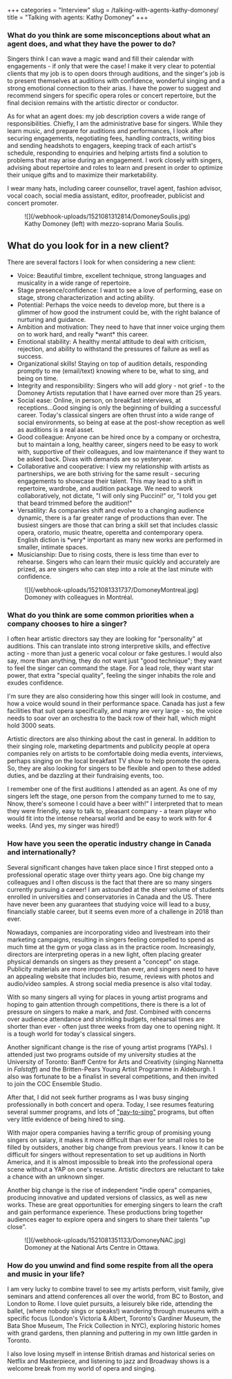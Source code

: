 +++
categories = "Interview"
slug = /talking-with-agents-kathy-domoney/
title = "Talking with agents: Kathy Domoney"
+++

### What do you think are some misconceptions about what an agent does, and what they have the power to do?

Singers think I can wave a magic wand and fill their calendar with engagements - if only that were the case! I make it very clear to potential clients that my job is to open doors through auditions, and the singer's job is to present themselves at auditions with confidence, wonderful singing and a strong emotional connection to their arias. 
I have the power to suggest and recommend singers for specific opera roles or concert repertoire, but the final decision remains with the artistic director or conductor. 

As for what an agent does: my job description covers a wide range of responsibilities. Chiefly, I am the administrative base for singers. While they learn music, and prepare for auditions and performances, I look after securing engagements, negotiating fees, handling contracts, writing bios and sending headshots to engagers, keeping track of each artist's schedule, responding to enquiries and helping artists find a solution to problems that may arise during an engagement. I work closely with singers, advising about repertoire and roles to learn and present in order to optimize their unique gifts and to maximize their marketability. 

I wear many hats, including career counsellor, travel agent, fashion advisor, vocal coach, social media assistant, editor, proofreader, publicist and concert promoter. 

<figure data-type="image">
![](/webhook-uploads/1521081312814/DomoneySoulis.jpg)
<figcaption>Kathy Domoney (left) with mezzo-soprano Maria Soulis.</figcaption>
</figure>

##	What do you look for in a new client? 

There are several factors I look for when considering a new client:

<ul class="nospace">

<li>Voice: Beautiful timbre, excellent technique, strong languages and musicality in a wide range of repertoire.
<li>Stage presence/confidence: I want to see a love of performing, ease on stage, strong characterization and acting ability.
<li>Potential: Perhaps the voice needs to develop more, but there is a glimmer of how good the instrument could be, with the right balance of nurturing and guidance.
<li>Ambition and motivation: They need to have that inner voice urging them on to work hard, and really *want* this career.
<li>Emotional stability: A healthy mental attitude to deal with criticism, rejection, and ability to withstand the pressures of failure as well as success.
<li>Organizational skills! Staying on top of audition details, responding promptly to me (email/text) knowing where to be, what to sing, and being on time.
<li>Integrity and responsibility: Singers who will add glory - not grief - to the Domoney Artists reputation that I have earned over more than 25 years.
<li>Social ease: Online, in person, on breakfast interviews, at receptions...Good singing is only the beginning of building a successful career.  Today's classical singers are often thrust into a wide range of social environments, so being at ease at the post-show reception as well as auditions is a real asset.
<li>Good colleague: Anyone can be hired once by a company or orchestra, but to maintain a long, healthy career, singers need to be easy to work with, supportive of their colleagues, and low maintenance if they want to be asked back. Divas with demands are so yesteryear. 
<li>Collaborative and cooperative: I view my relationship with artists as partnerships, we are both striving for the same result - securing engagements to showcase their talent. This may lead to a shift in repertoire, wardrobe, and audition package. We need to work collaboratively, not dictate, "I will only sing Puccini!"  or, "I told you get that beard trimmed before the audition!" 
<li>Versatility: As companies shift and evolve to a changing audience dynamic, there is a far greater range of productions than ever. The busiest singers are those that can bring a skill set that includes classic opera, oratorio, music theatre, operetta and contemporary opera. English diction is *very* important as many new works are performed in smaller, intimate spaces. 
<li>Musicianship: Due to rising costs, there is less time than ever to rehearse. Singers who can learn their music quickly and accurately are prized, as are singers who can step into a role at the last minute with confidence. 
</ul>

<figure data-type="image">
![](/webhook-uploads/1521081331737/DomoneyMontreal.jpg)
<figcaption>Domoney with colleagues in Montréal.</figcaption>
</figure>

### What do you think are some common priorities when a company chooses to hire a singer?

I often hear artistic directors say they are looking for "personality" at auditions. This can translate into strong interpretive skills, and effective acting - more than just a generic vocal colour or fake gestures.  I would also say, more than anything, they do not want just "good technique"; they  want to feel the singer can command the stage.  For a lead role, they want star power, that extra "special quality", feeling the singer inhabits the role and exudes confidence. 

I'm sure they are also considering how this singer will look in costume, and how a voice would sound in their performance space. Canada has just a few facilities that suit opera specifically, and many are very large - so, the voice needs to soar over an orchestra to the back row of their hall, which might hold 3000 seats. 

Artistic directors are also thinking about the cast in general. In addition to their singing role, marketing departments and publicity people at opera companies rely on artists to be comfortable doing media events, interviews, perhaps singing on the local breakfast TV show to help promote the opera. So, they are also looking for singers to be flexible and open to these added duties, and be dazzling at their fundraising events, too. 
 
I remember one of the first auditions I attended as an agent. As one of my singers left the stage, one person from the company turned to me to say, Nnow, there's someone I could have a beer with!" I interpreted  that to mean they were friendly, easy to talk to, pleasant company - a team player who would fit into the intense rehearsal world and be easy to work with for 4 weeks. (And yes, my singer was hired!)

### How have you seen the operatic industry change in Canada and internationally?      

Several significant changes have taken place since I first stepped onto a professional operatic stage over thirty years ago. One big change my colleagues and I often discuss is the fact that there are so many singers currently pursuing a career! I am astounded at the sheer volume of students enrolled in universities and conservatories in Canada and the US. There have never been any guarantees that studying voice will lead to a busy, financially stable career, but it seems even more of a challenge in 2018 than ever. 

Nowadays, companies are incorporating video and livestream into their marketing campaigns, resulting in singers feeling compelled to spend as much time at the gym or yoga class as in the practice room. Increasingly, directors are interpreting operas in a new light, often placing greater physical demands on singers as they present a "concept" on stage. Publicity materials are more important than ever, and singers need to have an appealing website that includes bio, resume, reviews with photos and audio/video samples. A strong social media presence is also vital today.

With so many singers all vying for places in young artist programs and hoping to gain attention through competitions, there is there is a lot of pressure on singers to make a mark, and *fast*. Combined with concerns over audience attendance and shrinking budgets, rehearsal times are shorter than ever - often just three weeks from day one to opening night. It is a tough world for today's classical singers. 

Another significant change is the rise of young artist programs (YAPs). I attended just two programs outside of my university studies at the University of Toronto: Banff Centre for Arts and Creativity (singing Nannetta in *Falstaff*) and the Britten-Pears Young Artist Programme in Aldeburgh.  I also was fortunate to be a finalist in several competitions, and then invited to join the COC Ensemble Studio. 

After that, I did not seek further programs as I was busy singing professionally in both concert and opera. Today, I see resumes featuring several summer programs, and lots of ["pay-to-sing"](/paid-summer-programs-is-it-time-for-a-revolution/) programs, but often very little evidence of being hired to sing.

With major opera companies having a terrific group of promising young singers on salary, it makes it more difficult than ever for small roles to be filled by outsiders, another big change from previous years. I know it can be  difficult for singers without representation to set up auditions in North America, and it is almost impossible to break into the professional opera scene without a YAP on one's resume. Artistic directors are reluctant to take a chance with an unknown singer.

Another big change is the rise of independent "indie opera" companies, producing innovative and updated versions of classics, as well as new works. These are great opportunities for emerging singers to learn the craft and gain performance experience. These productions bring together audiences eager to explore  opera and singers to share their talents "up close". 

<figure data-type="image">
![](/webhook-uploads/1521081351133/DomoneyNAC.jpg)
<figcaption>Domoney at the National Arts Centre in Ottawa.</figcaption>
</figure>

### How do you unwind and find some respite from all the opera and music in your life?

I am very lucky to combine travel to see my artists perform, visit family, give seminars and attend conferences all over the world, from BC to Boston, and London to Rome. I love quiet pursuits, a leisurely bike ride, attending the ballet, (where nobody sings or speaks!) wandering through museums with a specific focus (London's Victoria & Albert, Toronto's Gardiner Museum, the Bata Shoe Museum, The Frick Collection in NYC), exploring historic homes with grand gardens, then planning and puttering in my own little garden in Toronto.  

I also love losing myself in intense British dramas and historical series on Netflix and Masterpiece, and listening to jazz and Broadway shows is a welcome break from my world of opera and singing. 
